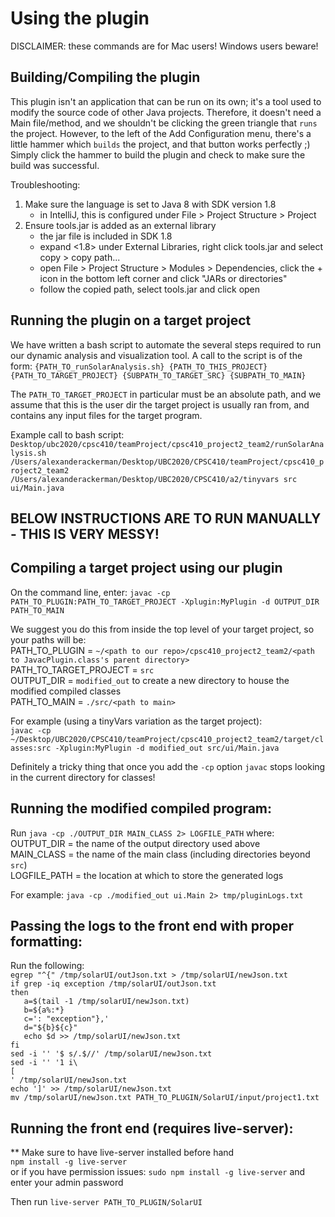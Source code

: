 # Using the plugin 
DISCLAIMER: these commands are for Mac users! Windows users beware!

## Building/Compiling the plugin

This plugin isn't an application that can be run on its own; it's a tool used to modify the source code of other Java projects.
Therefore, it doesn't need a Main file/method, and we shouldn't be clicking the green triangle that `runs` the project. 
However, to the left of the Add Configuration menu, there's a little hammer which `builds` the project, and that button works perfectly ;)
Simply click the hammer to build the plugin and check to make sure the build was successful.

Troubleshooting:
1. Make sure the language is set to Java 8 with SDK version 1.8 
    - in IntelliJ, this is configured under File > Project Structure > Project
2. Ensure tools.jar is added as an external library
    - the jar file is included in SDK 1.8
    - expand <1.8> under External Libraries, right click tools.jar and select copy > copy path...
    - open File > Project Structure > Modules > Dependencies, click the + icon in the bottom left corner and click "JARs or directories"
    - follow the copied path, select tools.jar and click open
    
## Running the plugin on a target project
We have written a bash script to automate the several steps required to run our dynamic analysis and visualization tool.
A call to the script is of the form:
`{PATH_TO_runSolarAnalysis.sh} {PATH_TO_THIS_PROJECT} {PATH_TO_TARGET_PROJECT} {SUBPATH_TO_TARGET_SRC} {SUBPATH_TO_MAIN}`

The `PATH_TO_TARGET_PROJECT` in particular must be an absolute path, and we assume that this is the user dir the target 
project is usually ran from, and contains any input files for the target program. 

Example call to bash script:
`Desktop/ubc2020/cpsc410/teamProject/cpsc410_project2_team2/runSolarAnalysis.sh /Users/alexanderackerman/Desktop/UBC2020/CPSC410/teamProject/cpsc410_project2_team2 /Users/alexanderackerman/Desktop/UBC2020/CPSC410/a2/tinyvars src ui/Main.java`


## BELOW INSTRUCTIONS ARE TO RUN MANUALLY - THIS IS VERY MESSY!   

## Compiling a target project using our plugin

On the command line, enter:
`javac -cp PATH_TO_PLUGIN:PATH_TO_TARGET_PROJECT -Xplugin:MyPlugin -d OUTPUT_DIR PATH_TO_MAIN`

We suggest you do this from inside the top level of your target project, so your paths will be: <br>
PATH_TO_PLUGIN = `~/<path to our repo>/cpsc410_project2_team2/<path to JavacPlugin.class's parent directory>` <br>
PATH_TO_TARGET_PROJECT = `src` <br>
OUTPUT_DIR = `modified_out` to create a new directory to house the modified compiled classes <br>
PATH_TO_MAIN = `./src/<path to main>` <br>

For example (using a tinyVars variation as the target project): <br>
`javac -cp ~/Desktop/UBC2020/CPSC410/teamProject/cpsc410_project2_team2/target/classes:src -Xplugin:MyPlugin -d modified_out src/ui/Main.java`

Definitely a tricky thing that once you add the `-cp` option `javac` stops looking in the current directory for classes!

## Running the modified compiled program:
Run `java -cp ./OUTPUT_DIR MAIN_CLASS 2> LOGFILE_PATH` where: <br>
OUTPUT_DIR = the name of the output directory used above <br>
MAIN_CLASS = the name of the main class (including directories beyond `src`) <br>
LOGFILE_PATH = the location at which to store the generated logs

For example:
`java -cp ./modified_out ui.Main 2> tmp/pluginLogs.txt`

## Passing the logs to the front end with proper formatting:
Run the following: <br>
`egrep "^{" /tmp/solarUI/outJson.txt > /tmp/solarUI/newJson.txt` <br>
`if grep -iq exception /tmp/solarUI/outJson.txt` <br>
`then` <br>
`	a=$(tail -1 /tmp/solarUI/newJson.txt)` <br>
`	b=${a%:*}` <br>
`	c=': "exception"},'` <br>
`	d="${b}${c}"` <br>
`	echo $d >> /tmp/solarUI/newJson.txt` <br>
`fi` <br>
`sed -i '' '$ s/.$//' /tmp/solarUI/newJson.txt` <br>
`sed -i '' '1 i\` <br>
`[` <br>
`' /tmp/solarUI/newJson.txt` <br>
`echo ']' >> /tmp/solarUI/newJson.txt` <br>
`mv /tmp/solarUI/newJson.txt PATH_TO_PLUGIN/SolarUI/input/project1.txt` <br>

## Running the front end (requires live-server):
** Make sure to have live-server installed before hand <br>
`npm install -g live-server` <br>
or if you have permission issues: `sudo npm install -g live-server` and enter your admin password 

Then run `live-server PATH_TO_PLUGIN/SolarUI`
